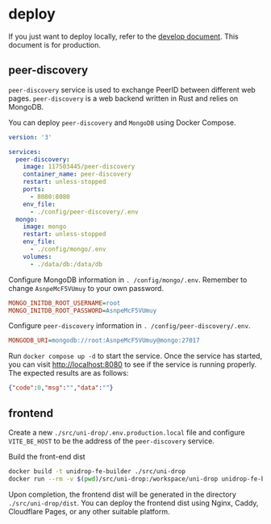 # deploy

If you just want to deploy locally, refer to the [develop document](./develop.md). This document is for production.

## peer-discovery

`peer-discovery` service is used to exchange PeerID between different web pages. `peer-discovery` is a web backend written in Rust and relies on MongoDB.

You can deploy `peer-discovery` and `MongoDB` using Docker Compose.

```yaml
version: '3'

services:
  peer-discovery:
    image: 117503445/peer-discovery
    container_name: peer-discovery
    restart: unless-stopped
    ports:
      - 8080:8080
    env_file:
      - ./config/peer-discovery/.env
  mongo:
    image: mongo
    restart: unless-stopped
    env_file:
      - ./config/mongo/.env
    volumes:
      - ./data/db:/data/db
```

Configure MongoDB information in `. /config/mongo/.env`. Remember to change `AsnpeMcF5VUmuy` to your own password.

```ini
MONGO_INITDB_ROOT_USERNAME=root
MONGO_INITDB_ROOT_PASSWORD=AsnpeMcF5VUmuy
```

Configure `peer-discovery` information in `. /config/peer-discovery/.env`.

```ini
MONGODB_URI=mongodb://root:AsnpeMcF5VUmuy@mongo:27017
```

Run `docker compose up -d` to start the service. Once the service has started, you can visit [http://localhost:8080](http://localhost:8080) to see if the service is running properly. The expected results are as follows:

```json
{"code":0,"msg":"","data":""}
```

## frontend

Create a new `./src/uni-drop/.env.production.local` file and configure `VITE_BE_HOST` to be the address of the `peer-discovery` service.

Build the front-end dist

```sh
docker build -t unidrop-fe-builder ./src/uni-drop
docker run --rm -v $(pwd)/src/uni-drop:/workspace/uni-drop unidrop-fe-builder
```

Upon completion, the frontend dist will be generated in the directory `./src/uni-drop/dist`. You can deploy the frontend dist using Nginx, Caddy, Cloudflare Pages, or any other suitable platform.
